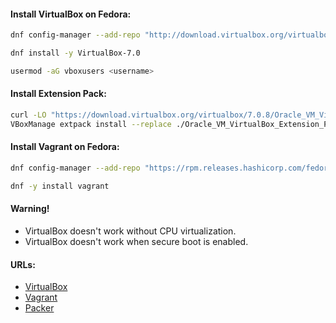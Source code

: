 #### Install VirtualBox on Fedora:
```bash
dnf config-manager --add-repo "http://download.virtualbox.org/virtualbox/rpm/fedora/virtualbox.repo"
```
```bash
dnf install -y VirtualBox-7.0
```
```bash
usermod -aG vboxusers <username>
```

#### Install Extension Pack:
```bash
curl -LO "https://download.virtualbox.org/virtualbox/7.0.8/Oracle_VM_VirtualBox_Extension_Pack-7.0.8.vbox-extpack" && \
VBoxManage extpack install --replace ./Oracle_VM_VirtualBox_Extension_Pack-7.0.8.vbox-extpack
```

#### Install Vagrant on Fedora:
```bash
dnf config-manager --add-repo "https://rpm.releases.hashicorp.com/fedora/hashicorp.repo"
```
```bash
dnf -y install vagrant
```

#### Warning!
- VirtualBox doesn't work without CPU virtualization.
- VirtualBox doesn't work when secure boot is enabled.

#### URLs:
- [VirtualBox](https://www.virtualbox.org/wiki/Download_Old_Builds)
- [Vagrant](https://developer.hashicorp.com/vagrant/docs)
- [Packer](https://developer.hashicorp.com/packer/docs)
